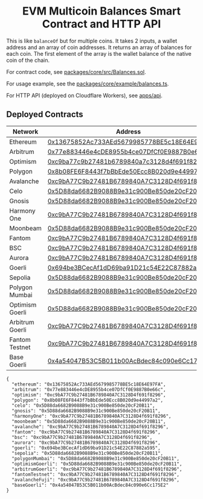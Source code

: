 ## <h1 align="center">EVM Multicoin Balances Smart Contract and HTTP API</h1>

This is like `balanceOf` but for multiple coins. It takes 2 inputs, a wallet address and an array of coin addresses. It returns an array of balances for each coin. The first element of the array is the wallet balance of the native coin of the chain.

For contract code, see [packages/core/src/Balances.sol](./packages/core/src/BalancesOf.sol).

For usage example, see the [packages/core/example/balances.ts](./packages/core/example/balances.ts).

For HTTP API (deployed on Cloudflare Workers), see [apps/api](./apps/api).

## Deployed Contracts

| Network | Address |
| --- | --- |
| Ethereum | [0x13675852Ac733AEd5679985778BE5c18E64E97FA](https://etherscan.io/address/0x13675852Ac733AEd5679985778BE5c18E64E97FA#code) |
| Arbitrum | [0x77e883446e4cDE8955b4ce07DfCf0E9887B0e66c](https://arbiscan.io/address/0x77e883446e4cDE8955b4ce07DfCf0E9887B0e66c#code) |
| Optimism | [0xc9ba77c9b27481b6789840a7c3128d4f691f8296](https://optimistic.etherscan.io/address/0xc9ba77c9b27481b6789840a7c3128d4f691f8296#code) |
| Polygon | [0x8b08FE6F8443f7bBbEde50Ecc8B020d9e44997a2](https://polygonscan.com/address/0x8b08FE6F8443f7bBbEde50Ecc8B020d9e44997a2#code) |
| Avalanche | [0xc9bA77C9b27481B6789840A7C3128D4f691f8296](https://snowtrace.io/address/0xc9ba77c9b27481b6789840a7c3128d4f691f8296#code) |
| Celo | [0x5D88da6682B9088B9e31c900Be850de20cF20B11](https://celoscan.io/address/0x5d88da6682b9088b9e31c900be850de20cf20b11#code) |
| Gnosis | [0x5D88da6682B9088B9e31c900Be850de20cF20B11](https://gnosisscan.io/address/0x5d88da6682b9088b9e31c900be850de20cf20b11#code) |
| Harmony One | [0xc9bA77C9b27481B6789840A7C3128D4f691f8296](https://explorer.harmony.one/address/0xc9ba77c9b27481b6789840a7c3128d4f691f8296#code) |
| Moonbeam | [0x5D88da6682B9088B9e31c900Be850de20cF20B11](https://moonbeam-explorer.netlify.app/address/0x5d88da6682b9088b9e31c900be850de20cf20b11#code) |
| Fantom | [0xc9bA77C9b27481B6789840A7C3128D4f691f8296](https://ftmscan.com/address/0xc9ba77c9b27481b6789840a7c3128d4f691f8296#code) |
| BSC | [0xc9bA77C9b27481B6789840A7C3128D4f691f8296](https://bscscan.com/address/0xc9ba77c9b27481b6789840a7c3128d4f691f8296#code) |
| Aurora | [0xc9bA77C9b27481B6789840A7C3128D4f691f8296](https://explorer.aurora.dev/address/0xc9bA77C9b27481B6789840A7C3128D4f691f8296) |
| Goerli | [0x694be3BCecAf1dD69ba91D21c54E22C87882a595](https://goerli.etherscan.io/address/0x694be3BCecAf1dD69ba91D21c54E22C87882a595#code) |
| Sepolia | [0x5D88da6682B9088B9e31c900Be850de20cF20B11](https://sepolia.etherscan.io/address/0x5D88da6682B9088B9e31c900Be850de20cF20B11#code) |
| Polygon Mumbai | [0x5D88da6682B9088B9e31c900Be850de20cF20B11](https://mumbai.polygonscan.com/address/0x5D88da6682B9088B9e31c900Be850de20cF20B11#code) |
| Optimism Goerli | [0x5D88da6682B9088B9e31c900Be850de20cF20B11](https://goerli-optimism.etherscan.io/address/0x5d88da6682b9088b9e31c900be850de20cf20b11#code) |
| Arbitrum Goerli | [0xc9bA77C9b27481B6789840A7C3128D4f691f8296](https://goerli.arbiscan.io/address/0xc9ba77c9b27481b6789840a7c3128d4f691f8296#code) |
| Fantom Testnet | [0xc9bA77C9b27481B6789840A7C3128D4f691f8296](https://testnet.ftmscan.com/address/0xc9ba77c9b27481b6789840a7c3128d4f691f8296#code) |
| Base Goerli | [0x4a54047B53C5B011b00AcBdec84c090e6Cc175E2](https://goerli.basescan.org/address/0x4a54047b53c5b011b00acbdec84c090e6cc175e2#code) |

```jsonc
{
  "ethereum": "0x13675852Ac733AEd5679985778BE5c18E64E97FA",
  "arbitrum": "0x77e883446e4cDE8955b4ce07DfCf0E9887B0e66c",
  "optimism": "0xc9bA77C9b27481B6789840A7C3128D4f691f8296",
  "polygon": "0x8b08FE6F8443f7bBbEde50Ecc8B020d9e44997a2",
  "celo": "0x5D88da6682B9088B9e31c900Be850de20cF20B11",
  "gnosis": "0x5D88da6682B9088B9e31c900Be850de20cF20B11",
  "harmonyOne": "0xc9bA77C9b27481B6789840A7C3128D4f691f8296",
  "moonbeam": "0x5D88da6682B9088B9e31c900Be850de20cF20B11",
  "avalanche": "0xc9bA77C9b27481B6789840A7C3128D4f691f8296",
  "fantom": "0xc9bA77C9b27481B6789840A7C3128D4f691f8296",
  "bsc": "0xc9bA77C9b27481B6789840A7C3128D4f691f8296",
  "aurora": "0xc9bA77C9b27481B6789840A7C3128D4f691f8296",
  "goerli": "0x694be3BCecAf1dD69ba91D21c54E22C87882a595",
  "sepolia": "0x5D88da6682B9088B9e31c900Be850de20cF20B11",
  "polygonMumbai": "0x5D88da6682B9088B9e31c900Be850de20cF20B11",
  "optimismGoerli": "0x5D88da6682B9088B9e31c900Be850de20cF20B11",
  "arbitrumGoerli": "0xc9bA77C9b27481B6789840A7C3128D4f691f8296",
  "fantomTestnet": "0xc9bA77C9b27481B6789840A7C3128D4f691f8296",
  "avalancheFuji": "0xc9bA77C9b27481B6789840A7C3128D4f691f8296",
  "baseGoerli": "0x4a54047B53C5B011b00AcBdec84c090e6Cc175E2"
}
```
